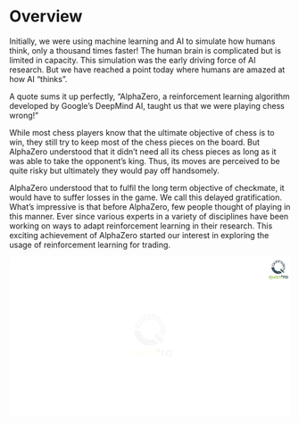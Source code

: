 # Overview

Initially, we were using machine learning and AI to simulate how humans think, only a thousand times faster! The human brain is complicated but is limited in capacity. This simulation was the early driving force of AI research. But we have reached a point today where humans are amazed at how AI “thinks”.

A quote sums it up perfectly, “AlphaZero, a reinforcement learning algorithm developed by Google’s DeepMind AI, taught us that we were playing chess wrong!”

While most chess players know that the ultimate objective of chess is to win, they still try to keep most of the chess pieces on the board. But AlphaZero understood that it didn’t need all its chess pieces as long as it was able to take the opponent’s king. Thus, its moves are perceived to be quite risky but ultimately they would pay off handsomely.

AlphaZero understood that to fulfil the long term objective of checkmate, it would have to suffer losses in the game. We call this delayed gratification. What’s impressive is that before AlphaZero, few people thought of playing in this manner. Ever since various experts in a variety of disciplines have been working on ways to adapt reinforcement learning in their research. This exciting achievement of AlphaZero started our interest in exploring the usage of reinforcement learning for trading.

![](images/RL_GIF_Graph--5-.gif)

